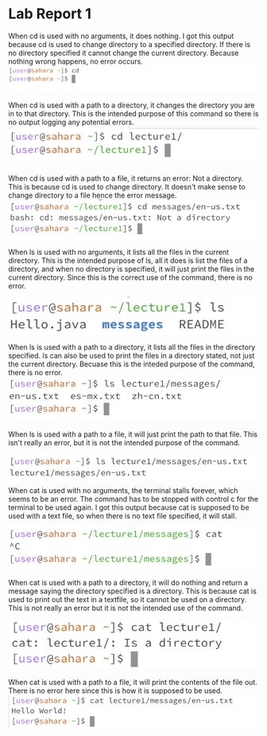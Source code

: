 # Lab Report 1

When cd is used with no arguments, it does nothing. I got this output because cd is used to change directory to a specified directory. If there is no directory specified it cannot change the current directory. Because nothing wrong happens, no error occurs.
![Image](cd_no_folder.png)

When cd is used with a path to a directory, it changes the directory you are in to that directory. This is the intended purpose of this command so there is no output logging any potential errors.
![Image](cd_to_folder.png)

When cd is used with a path to a file, it returns an error: Not a directory. This is because cd is used to change directory. It doesn't make sense to change directory to a file hence the error message.
![Image](cd_to_file.png)


When ls is used with no arguments, it lists all the files in the current directory. This is the intended purpose of ls, all it does is list the files of a directory, and when no directory is specified, it will just print the files in the current directory. Since this is the correct use of the command, there is no error.

![Image](ls_no_folder.png)

When ls is used with a path to a directory, it lists all the files in the directory specified. ls can also be used to print the files in a directory stated, not just the current directory. Becuase this is the inteded purpose of the command, there is no error.
![Image](ls_to_folder.png)

When ls is used with a path to a file, it will just print the path to that file. This isn't really an error, but it is not the intended purpose of the command.

![Image](ls_to_file.png)


When cat is used with no arguments, the terminal stalls forever, which seems to be an error. The command has to be stopped with control c for the terminal to be used again. I got this output because cat is supposed to be used with a text file, so when there is no text file specified, it will stall.

![Image](cat_no_folder.png)

When cat is used with a path to a directory, it will do nothing and return a message saying the directory specified is a directory. This is because cat is used to print out the text in a textfile, so it cannot be used on a directory. This is not really an error but it is not the intended use of the command.

![Image](cat_to_folder.png)

When cat is used with a path to a file, it will print the contents of the file out. There is no error here since this is how it is supposed to be used. 
![Image](cat_to_file.png)

